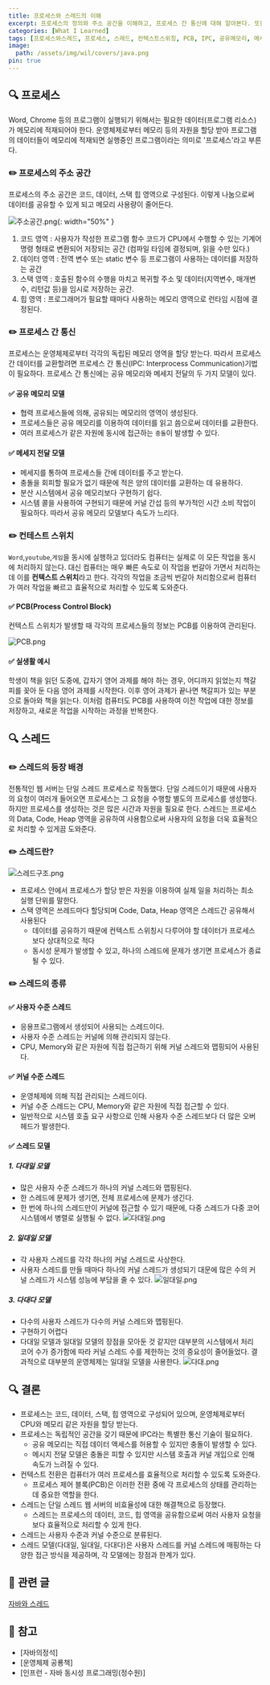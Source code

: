 ```yaml
---
title: 프로세스와 스레드의 이해
excerpt: 프로세스의 정의와 주소 공간을 이해하고, 프로세스 간 통신에 대해 알아본다. 또한 스레드의 등장배경, 정의, 종류 그리고 스레드 모델에 대해 알아본다.
categories: [What I Learned]
tags: [프로세스와스레드, 프로세스, 스레드, 컨텍스트스위칭, PCB, IPC, 공유메모리, 메세지전달, 스레드모델]
image:
  path: /assets/img/wil/covers/java.png
pin: true
---
```


## 🔍 프로세스
Word, Chrome 등의 프로그램이 실행되기 위해서는 필요한 데이터(프로그램 리소스)가 메모리에 적재되어야 한다. 
운영체제로부터 메모리 등의 자원을 할당 받아 프로그램의 데이터들이 메모리에 적재되면 실행중인 프로그램이라는 의미로 '프로세스'라고 부른다. 

### ✏️ 프로세스의 주소 공간
프로세스의 주소 공간은 코드, 데이터, 스택 힙 영역으로 구성된다.  이렇게 나눔으로써 데이터를 공유할 수 있게 되고 메모리 사용량이 줄어든다.

![주소공간.png](/assets/img/wil/java/주소공간.png){: width="50%" }
1. 코드 영역 : 사용자가 작성한 프로그램 함수 코드가 CPU에서 수행할 수 있는 기계어 명령 형태로 변환되어 저장되는 공간 (컴파일 타임에 결정되며, 읽을 수만 있다.)
2. 데이터 영역 : 전역 변수 또는 static 변수 등 프로그램이 사용하는 데이터를 저장하는 공간
3. 스택 영역 : 호출된 함수의 수행을 마치고 복귀할 주소 및 데이터(지역변수, 매개변수, 리턴값 등)을 임시로 저장하는 공간.
4. 힙 영역 : 프로그래머가 필요할 때마다 사용하는 메모리 영역으로 런타임 시점에 결정된다.

### ✏️ 프로세스 간 통신
프로세스는 운영체제로부터 각각의 독립된 메모리 영역을 할당 받는다. 따라서 프로세스 간 데이터를 교환할려면 프로세스 간 통신(IPC: Interprocess Communication)기법이 필요하다. 프로세스 간 통신에는 공유 메모리와 메세지 전달의 두 가지 모델이 있다.

#### ✅️ 공유 메모리 모델
- 협력 프로세스들에 의해, 공유되는 메모리의 영역이 생성된다.
- 프로세스들은 공유 메모리를 이용하여 데이터를 읽고 씀으로써 데이터를 교환한다.
- 여러 프로세스가 같은 자원에 동시에 접근하는 `충돌`이 발생할 수 있다.

#### ✅ 메세지 전달 모델
- 메세지를 통하여 프로세스들 간에 데이터를 주고 받는다.
- 충돌을 회피할 필요가 없기 때문에 적은 양의 데이터를 교환하는 데 유용하다.
- 분산 시스템에서 공유 메모리보다 구현하기 쉽다.
- 시스템 콜을 사용하여 구현되기 때문에 커널 간섭 등의 부가적인 시간 소비 작업이 필요하다. 따라서 공유 메모리 모델보다 속도가 느리다.


### ✏️ 컨테스트 스위치 
`Word`,`youtube`,`게임`을 동시에 실행하고 있더라도 컴퓨터는 실제로 이 모든 작업을 동시에 처리하지 않는다.
대신 컴퓨터는 매우 빠른 속도로 이 작업을 번갈아 가면서 처리하는데 이를 **컨텍스트 스위치**라고 한다.
각각의 작업을 조금씩 번갈아 처리함으로써 컴퓨터가 여러 작업을 빠르고 효율적으로 처리할 수 있도록 도와준다.

#### ✅ PCB(Process Control Block)
컨텍스트 스위치가 발생할 때 각각의 프로세스들의 정보는 PCB를 이용하여 관리된다.

![PCB.png](/assets/img/wil/java/PCB.png)

#### ✅ 실생활 예시
학생이 책을 읽던 도중에, 갑자기 영어 과제를 해야 하는 경우, 어디까지 읽었는지 책갈피를 꽂아 둔 다음 영어 과제를 시작한다. 이후 영어 과제가 끝나면 책갈피가 있는 부분으로 돌아와 책을 읽는다. 
이처럼 컴퓨터도 PCB를 사용하여 이전 작업에 대한 정보를 저장하고, 새로운 작업을 시작하는 과정을 반복한다.

## 🔍 스레드
### ✏️ 스레드의 등장 배경
전통적인 웹 서버는 단일 스레드 프로세스로 작동했다. 
단일 스레드이기 때문에 사용자의 요청이 여러개 들어오면 프로세스는 그 요청을 수행할 별도의 프로세스를 생성했다.
하지만 프로세스를 생성하는 것은 많은 시간과 자원을 필요로 한다. 
스레드는 프로세스의 Data, Code, Heap 영역을 공유하여 사용함으로써 사용자의 요청을 더욱 효율적으로 처리할 수 있게끔 도와준다.

### ✏️ 스레드란?
![스레드구조.png](/assets/img/wil/java/스레드구조.png)

- 프로세스 안에서 프로세스가 할당 받은 자원을 이용하여 실제 일을 처리하는 최소 실행 단위를 말한다.
- 스택 영역은 쓰레드마다 할당되며 Code, Data, Heap 영역은 스레드간 공유해서 사용된다
  - 데이터를 공유하기 때문에 컨텍스트 스위칭시 다루어야 할 데이터가 프로세스보다 상대적으로 적다
  - 동시성 문제가 발생할 수 있고, 하나의 스레드에 문제가 생기면 프로세스가 종료될 수 있다.

### ✏️ 스레드의 종류
#### ✅️ 사용자 수준 스레드
- 응용프로그램에서 생성되어 사용되는 스레드이다.
- 사용자 수준 스레드는 커널에 의해 관리되지 않는다. 
- CPU, Memory와 같은 자원에 직접 접근하기 위해 커널 스레드와 맵핑되어 사용된다.

#### ✅ 커널 수준 스레드
- 운영체제에 의해 직접 관리되는 스레드이다.
- 커널 수준 스레드는 CPU, Memory와 같은 자원에 직접 접근할 수 있다.
- 일반적으로 시스템 호출 요구 사항으로 인해 사용자 수준 스레드보다 더 많은 오버헤드가 발생한다.

#### ✅ 스레드 모델
##### 1. 다대일 모델
- 많은 사용자 수준 스레드가 하나의 커널 스레드와 맵핑된다.
- 한 스레드에 문제가 생기면, 전체 프로세스에 문제가 생긴다.
- 한 번에 하나의 스레드만이 커널에 접근할 수 있기 때문에, 다중 스레드가 다중 코어 시스템에서 병렬로 실행될 수 없다.
![다대일.png](/assets/img/wil/java/다대일.png)

##### 2. 일대일 모델
- 각 사용자 스레드를 각각 하나의 커널 스레드로 사상한다.
- 사용자 스레드를 만들 때마다 하나의 커널 스레드가 생성되기 대문에 많은 수의 커널 스레드가 시스템 성능에 부담을 줄 수 있다.
![일대일.png](/assets/img/wil/java/일대일.png)

##### 3. 다대다 모델
- 다수의 사용자 스레드가 다수의 커널 스레드와 맵핑된다.
- 구현하기 어렵다
- 다대일 모델과 일대일 모델의 장점을 모아둔 것 같지만 대부분의 시스템에서 처리 코어 수가 증가함에 따라 커널 스레드 수를 제한하는 것의 중요성이 줄어들었다. 결과적으로 대부분의 운영체제는 일대일 모델을 사용한다.
![다대.png](/assets/img/wil/java/다대다.png)

  
## 🔍 결론
- 프로세스는 코드, 데이터, 스택, 힙 영역으로 구성되어 있으며, 운영체제로부터 CPU와 메모리 같은 자원을 할당 받는다.
- 프로세스는 독립적인 공간을 갖기 때문에 IPC라는 특별한 통신 기술이 필요하다.
  - 공유 메모리는 직접 데이터 액세스를 허용할 수 있지만 충돌이 발생할 수 있다.
  - 메시지 전달 모델은 충돌은 피할 수 있지만 시스템 호출과 커널 개입으로 인해 속도가 느려질 수 있다.
- 컨텍스트 전환은 컴퓨터가 여러 프로세스를 효율적으로 처리할 수 있도록 도와준다. 
  - 프로세스 제어 블록(PCB)은 이러한 전환 중에 각 프로세스의 상태를 관리하는 데 중요한 역할을 한다.
- 스레드는 단일 스레드 웹 서버의 비효율성에 대한 해결책으로 등장했다.
  - 스레드는 프로세스의 데이터, 코드, 힙 영역을 공유함으로써 여러 사용자 요청을 보다 효율적으로 처리할 수 있게 한다.
- 스레드는 사용자 수준과 커널 수준으로 분류된다. 
- 스레드 모델(다대일, 일대일, 다대다)은 사용자 스레드를 커널 스레드에 매핑하는 다양한 접근 방식을 제공하며, 각 모델에는 장점과 한계가 있다.

## 🔗 관련 글
[자바와 스레드](/posts/자바와_스레드/)

## 🔗 참고
- [자바의정석]
- [운영체제 공룡책]
- [인프런 - 자바 동시성 프로그래밍(정수원)]
